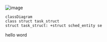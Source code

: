 ![image](https://github.com/user-attachments/assets/286e371c-560f-4eb3-b2c4-6302e34a7d74)

```mermaid
classDiagram
class struct task_struct
struct task_struct: +struct sched_entity se
```

hello word
